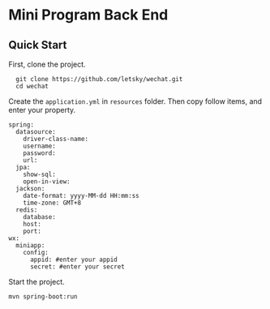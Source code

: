 # Mini Program Back End

## Quick Start

  First, clone the project.

```
  git clone https://github.com/letsky/wechat.git
  cd wechat
```

  Create the <code>application.yml</code> in <code>resources</code> folder. Then copy follow items, and enter your property.
  ```
  spring:
    datasource:
      driver-class-name:
      username:
      password:
      url:
    jpa:
      show-sql:  
      open-in-view:
    jackson:
      date-format: yyyy-MM-dd HH:mm:ss
      time-zone: GMT+8
    redis:
      database:
      host:
      port:
  wx:
    miniapp:
      config:
        appid: #enter your appid
        secret: #enter your secret
  ```
  Start the project.
  ```
  mvn spring-boot:run
  ```
